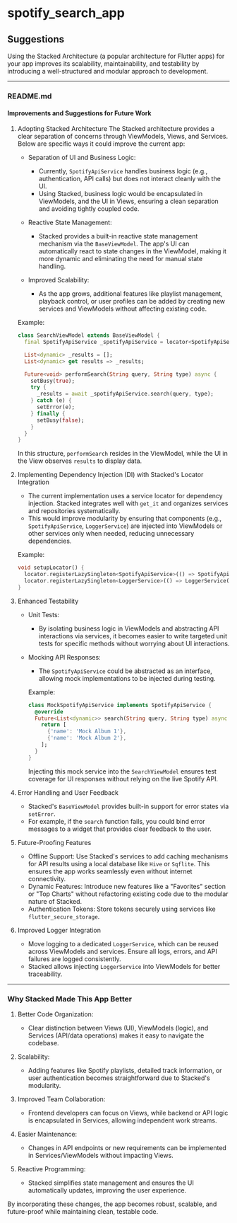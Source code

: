# spotify_search_app

## Suggestions 
Using the Stacked Architecture (a popular architecture for Flutter apps) for your app improves its scalability, maintainability, and testability by introducing a well-structured and modular approach to development.

---

### README.md

#### Improvements and Suggestions for Future Work

1. Adopting Stacked Architecture
   The Stacked architecture provides a clear separation of concerns through ViewModels, Views, and Services. Below are specific ways it could improve the current app:

    - Separation of UI and Business Logic:
        - Currently, `SpotifyApiService` handles business logic (e.g., authentication, API calls) but does not interact cleanly with the UI.
        - Using Stacked, business logic would be encapsulated in ViewModels, and the UI in Views, ensuring a clean separation and avoiding tightly coupled code.

    - Reactive State Management:
        - Stacked provides a built-in reactive state management mechanism via the `BaseViewModel`. The app's UI can automatically react to state changes in the ViewModel, making it more dynamic and eliminating the need for manual state handling.

    - Improved Scalability:
        - As the app grows, additional features like playlist management, playback control, or user profiles can be added by creating new services and ViewModels without affecting existing code.

   Example:
   ```dart
   class SearchViewModel extends BaseViewModel {
     final SpotifyApiService _spotifyApiService = locator<SpotifyApiService>();

     List<dynamic> _results = [];
     List<dynamic> get results => _results;

     Future<void> performSearch(String query, String type) async {
       setBusy(true);
       try {
         _results = await _spotifyApiService.search(query, type);
       } catch (e) {
         setError(e);
       } finally {
         setBusy(false);
       }
     }
   }
   ```

   In this structure, `performSearch` resides in the ViewModel, while the UI in the View observes `results` to display data.

2. Implementing Dependency Injection (DI) with Stacked's Locator Integration
    - The current implementation uses a service locator for dependency injection. Stacked integrates well with `get_it` and organizes services and repositories systematically.
    - This would improve modularity by ensuring that components (e.g., `SpotifyApiService`, `LoggerService`) are injected into ViewModels or other services only when needed, reducing unnecessary dependencies.

   Example:
   ```dart
   void setupLocator() {
     locator.registerLazySingleton<SpotifyApiService>(() => SpotifyApiService());
     locator.registerLazySingleton<LoggerService>(() => LoggerService());
   }
   ```

3. Enhanced Testability
    - Unit Tests:
        - By isolating business logic in ViewModels and abstracting API interactions via services, it becomes easier to write targeted unit tests for specific methods without worrying about UI interactions.
    - Mocking API Responses:
        - The `SpotifyApiService` could be abstracted as an interface, allowing mock implementations to be injected during testing.

      Example:
      ```dart
      class MockSpotifyApiService implements SpotifyApiService {
        @override
        Future<List<dynamic>> search(String query, String type) async {
          return [
            {'name': 'Mock Album 1'},
            {'name': 'Mock Album 2'},
          ];
        }
      }
      ```

      Injecting this mock service into the `SearchViewModel` ensures test coverage for UI responses without relying on the live Spotify API.

4. Error Handling and User Feedback
    - Stacked's `BaseViewModel` provides built-in support for error states via `setError`.
    - For example, if the `search` function fails, you could bind error messages to a widget that provides clear feedback to the user.

5. Future-Proofing Features
    - Offline Support: Use Stacked's services to add caching mechanisms for API results using a local database like `Hive` or `Sqflite`. This ensures the app works seamlessly even without internet connectivity.
    - Dynamic Features: Introduce new features like a "Favorites" section or "Top Charts" without refactoring existing code due to the modular nature of Stacked.
    - Authentication Tokens: Store tokens securely using services like `flutter_secure_storage`.

6. Improved Logger Integration
    - Move logging to a dedicated `LoggerService`, which can be reused across ViewModels and services. Ensure all logs, errors, and API failures are logged consistently.
    - Stacked allows injecting `LoggerService` into ViewModels for better traceability.

---

### Why Stacked Made This App Better

1. Better Code Organization:
    - Clear distinction between Views (UI), ViewModels (logic), and Services (API/data operations) makes it easy to navigate the codebase.

2. Scalability:
    - Adding features like Spotify playlists, detailed track information, or user authentication becomes straightforward due to Stacked's modularity.

3. Improved Team Collaboration:
    - Frontend developers can focus on Views, while backend or API logic is encapsulated in Services, allowing independent work streams.

4. Easier Maintenance:
    - Changes in API endpoints or new requirements can be implemented in Services/ViewModels without impacting Views.

5. Reactive Programming:
    - Stacked simplifies state management and ensures the UI automatically updates, improving the user experience.

By incorporating these changes, the app becomes robust, scalable, and future-proof while maintaining clean, testable code.
